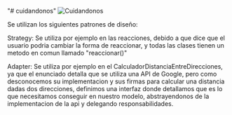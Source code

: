 "# cuidandonos" 
![Cuidandonos](https://github.com/FacundoStancanelliUTN/cuidandonos/assets/129307586/f0575b3e-8637-44a8-bce0-34cbc86de820)

Se utilizan los siguientes patrones de diseño:

Strategy: Se utiliza por ejemplo en las reacciones, debido a que dice que el usuario podria cambiar la forma de reaccionar, y todas las clases tienen un metodo en comun llamado "reaccionar()"

Adapter: Se utiliza por ejemplo en el CalculadorDistanciaEntreDirecciones, ya que el enunciado detalla que se utiliza una API de Google, pero como desconocemos su implementacion y sus firmas para calcular una distancia dadas dos direcciones, definimos una interfaz donde detallamos que es lo que necesitamos conseguir en nuestro modelo, abstrayendonos de la implementacion de la api y delegando responsabilidades.

